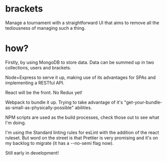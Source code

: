 # brackets
Manage a tournament with a straightforward UI that aims to remove all the tediousness of managing such a thing.

# how?
Firstly, by using MongoDB to store data. Data can be summed up in two collections, users and brackets.

Node+Express to serve it up, making use of its advantages for SPAs and implementing a RESTful API.

React will be the front. No Redux yet!

Webpack to bundle it up. Trying to take advantage of it's "get-your-bundle-as-small-as-physically-possible" abilities.

NPM scripts are used as the build processes, check those out to see what I'm doing.

I'm using the Standard linting rules for esLint with the addition of the react ruleset. But word on the street is that Prettier is very promising and it's on my backlog to migrate (it has a --no-semi flag now).

Still early in development!
